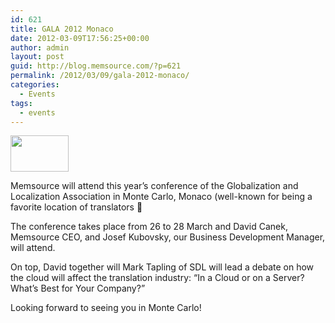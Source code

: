 ```yaml
---
id: 621
title: GALA 2012 Monaco
date: 2012-03-09T17:56:25+00:00
author: admin
layout: post
guid: http://blog.memsource.com/?p=621
permalink: /2012/03/09/gala-2012-monaco/
categories:
  - Events
tags:
  - events
---
```

[<img class=" size-full wp-image-622 alignleft" title="gala-logo" src="/wp-content/uploads/2012/03/gala-logo.jpg" alt="" width="93" height="58" />](/wp-content/uploads/2012/03/gala-logo.jpg)

Memsource will attend this year&#8217;s conference of the Globalization and Localization Association in Monte Carlo, Monaco (well-known for being a favorite location of translators 🙂<!--more-->

The conference takes place from 26 to 28 March and David Canek, Memsource CEO, and Josef Kubovsky, our Business Development Manager, will attend.

On top, David together will Mark Tapling of SDL will lead a debate on how the cloud will affect the translation industry: &#8220;In a Cloud or on a Server? What&#8217;s Best for Your Company?&#8221;

Looking forward to seeing you in Monte Carlo!
